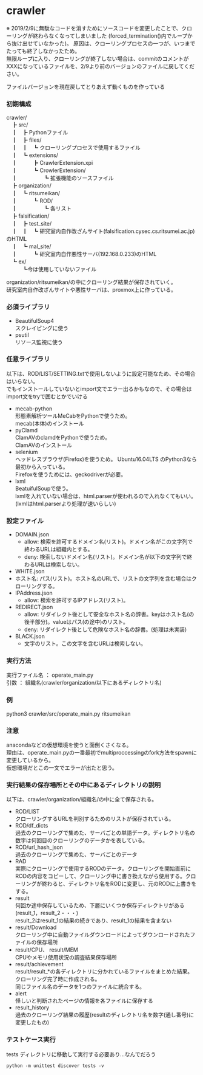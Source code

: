 # crawler

※ 2019/2/9に無駄なコードを消すためにソースコードを変更したことで、クローリングが終わらなくなってしまいました
(forced_termination()内でループから抜け出せていなかった)。
原因は、クローリングプロセスの一つが、いつまでたっても終了しなかったため。  
無限ループに入り、クローリングが終了しない場合は、commitのコメントがXXXになっているファイルを、2/9より前のバージョンのファイルに戻してください。  

ファイルバージョンを現在戻してとりあえず動くものを作っている

### 初期構成
crawler/  
　┣ src/  
　┃　┣ Pythonファイル  
　┃　┣ files/  
　┃　┃　┗ クローリングプロセスで使用するファイル  
　┃　┗ extensions/  
　┃　　　┣ CrawlerExtension.xpi  
　┃　　　┗ CrowlerExtension/  
　┃　　　　　┗ 拡張機能のソースファイル  
　┣ organization/  
　┃　┗ ritsumeikan/  
　┃　　　┗ ROD/  
　┃　　　　　┗ 各リスト  
　┣ falsification/  
　┃　┣ test_site/  
　┃　┃　┗ 研究室内自作改ざんサイト(falsification.cysec.cs.ritsumei.ac.jp)のHTML  
　┃　┗ mal_site/  
　┃　　　┗ 研究室内自作悪性サーバ(192.168.0.233)のHTML  
　┗ ex/  
　　　┗今は使用していないファイル  
    
organization/ritsumeikan/の中にクローリング結果が保存されていく。  
研究室内自作改ざんサイトや悪性サーバは、proxmox上に作っている。
      
### 必須ライブラリ
* BeautifulSoup4  
 スクレイピングに使う  
* psutil  
 リソース監視に使う  

### 任意ライブラリ
以下は、ROD/LIST/SETTING.txtで使用しないように設定可能なため、その場合はいらない。  
でもインストールしていないとimport文でエラー出るかもなので、その場合はimport文をtryで囲むとかでいける  
* mecab-python  
 形態素解析ツールMeCabをPythonで使うため。  
 mecab(本体)のインストール
* pyClamd  
 ClamAVのclamdをPythonで使うため。  
 ClamAVのインストール 
* selenium  
 ヘッドレスブラウザ(Firefox)を使うため。 
 Ubuntu16.04LTS のPython3なら最初から入っている。  
 Firefoxを使うためには、geckodriverが必要。
* lxml  
 BeatuifulSoupで使う。  
 lxmlを入れていない場合は、html.parserが使われるので入れなくてもいい。(lxmlはhtml.parserより処理が速いらしい)  

### 設定ファイル

- DOMAIN.json
  - allow: 検索を許可するドメイン名(リスト)。ドメイン名がこの文字列で終わるURLは組織内とする。
  - deny: 検索しないドメイン名(リスト)。ドメイン名が以下の文字列で終わるURLは検索しない。
- WHITE.json
- ホスト名: パス(リスト)。ホスト名のURLで、リストの文字列を含む場合はクローリングする。
- IPAddress.json
  - allow: 検索を許可するIPアドレス(リスト)。
- REDIRECT.json
  - allow: リダイレクト後として安全なホスト名の辞書。keyはホスト名(の後半部分)。valueはパス(の途中)のリスト。
  - deny: リダイレクト後として危険なホスト名の辞書。(処理は未実装)
- BLACK.json
  - 文字のリスト。この文字を含むURLは検索しない。

### 実行方法  
実行ファイル名 ： operate_main.py  
引数 ： 組織名(crawler/organization/以下にあるディレクトリ名)
### 例  
python3 crawler/src/operate_main.py  ritsumeikan

### 注意
anacondaなどの仮想環境を使うと面倒くさくなる。  
理由は、operate_main.pyの一番最初でmultiproccessingのfork方法をspawnに変更しているから。  
仮想環境だとこの一文でエラーが出たと思う。  

### 実行結果の保存場所とその中にあるディレクトリの説明  
以下は、crawler/organization/組織名/の中に全て保存される。  
* ROD/LIST  
  クローリングするURLを判別するためのリストが保存されている。
* ROD/df_dicts  
  過去のクローリングで集めた、サーバごとの単語データ。ディレクトリ名の数字は何回目のクローリングのデータかを表している。
* ROD/url_hash_json  
  過去のクローリングで集めた、サーバごとのデータ
* RAD  
  実際にクローリングで使用するRODのデータ。クローリングを開始直前にRODの内容をコピーして、クローリング中に書き換えながら使用する。クローリングが終わると、ディレクトリ名をRODに変更し、元のRODに上書きをする。
* result  
  何回か途中保存しているため、下層にいくつか保存ディレクトリがある(result_1，result_2・・・)  
  result_2はresult_1の結果の続きであり、result_1の結果を含まない 
* result/Download  
  クローリング中に自動ファイルダウンロードによってダウンロードされたファイルの保存場所
* result/CPU、 result/MEM  
  CPUやメモリ使用状況の調査結果保存場所
* result/achievement  
  result/result_*の各ディレクトリに分かれているファイルをまとめた結果。クローリング完了時に作成される。  
  同じファイル名のデータを1つのファイルに統合する。
* alert  
  怪しいと判断されたページの情報を各ファイルに保存する
* result_history  
  過去のクローリング結果の履歴(resultのディレクトリ名を数字(通し番号)に変更したもの)

### テストケース実行

tests ディレクトリに移動して実行する必要あり...なんでだろう

`python -m unittest discover tests -v`
